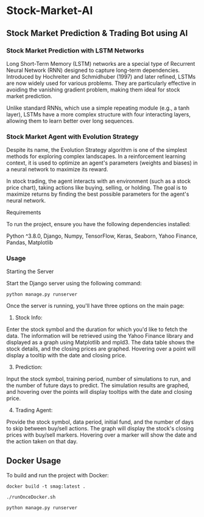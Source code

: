 # Stock-Market-AI
## Stock Market Prediction & Trading Bot using AI

### Stock Market Prediction with LSTM Networks
Long Short-Term Memory (LSTM) networks are a special type of Recurrent Neural Network (RNN) designed to capture long-term dependencies. Introduced by Hochreiter and Schmidhuber (1997) and later refined, LSTMs are now widely used for various problems. They are particularly effective in avoiding the vanishing gradient problem, making them ideal for stock market prediction.

Unlike standard RNNs, which use a simple repeating module (e.g., a tanh layer), LSTMs have a more complex structure with four interacting layers, allowing them to learn better over long sequences.

### Stock Market Agent with Evolution Strategy
Despite its name, the Evolution Strategy algorithm is one of the simplest methods for exploring complex landscapes. In a reinforcement learning context, it is used to optimize an agent's parameters (weights and biases) in a neural network to maximize its reward.

In stock trading, the agent interacts with an environment (such as a stock price chart), taking actions like buying, selling, or holding. The goal is to maximize returns by finding the best possible parameters for the agent's neural network.

Requirements

To run the project, ensure you have the following dependencies installed:

Python ^3.8.0, Django, Numpy, TensorFlow, Keras, Seaborn, Yahoo Finance, Pandas, Matplotlib 

### Usage

Starting the Server

Start the Django server using the following command:


`python manage.py runserver`

Once the server is running, you'll have three options on the main page:

1. Stock Info:
   
Enter the stock symbol and the duration for which you'd like to fetch the data. The information will be retrieved using the Yahoo Finance library and displayed as a graph using Matplotlib and mpld3.
The data table shows the stock details, and the closing prices are graphed. Hovering over a point will display a tooltip with the date and closing price.

3. Prediction:
   
Input the stock symbol, training period, number of simulations to run, and the number of future days to predict.
The simulation results are graphed, and hovering over the points will display tooltips with the date and closing price.

4. Trading Agent:
   
Provide the stock symbol, data period, initial fund, and the number of days to skip between buy/sell actions.
The graph will display the stock's closing prices with buy/sell markers. Hovering over a marker will show the date and the action taken on that day.

## Docker Usage
To build and run the project with Docker:

`docker build -t smag:latest . `

`./runOnceDocker.sh `

`python manage.py runserver `
